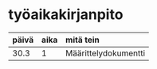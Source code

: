 # työaikakirjanpito
| päivä | aika | mitä tein |
|:------|:-----|:----------|
| 30.3  |1     | Määrittelydokumentti|

